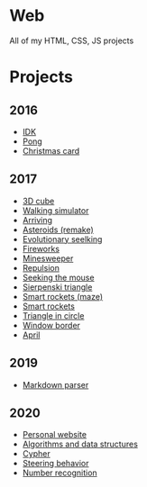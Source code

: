 # Web
All of my HTML, CSS, JS projects


# Projects

## 2016
- [IDK](https://raw.githack.com/ItsOKayCZ/Web/master/2016/IDK/index.html)
- [Pong](https://raw.githack.com/ItsOKayCZ/Web/master/2016/Pong/index.html)
- [Christmas card](https://raw.githack.com/ItsOKayCZ/Web/master/2016/Vanocni%20prani/index.html)

## 2017
- [3D cube](https://raw.githack.com/ItsOKayCZ/Web/master/2017/3D%20Cube/index.html)
- [Walking simulator](https://raw.githack.com/ItsOKayCZ/Web/master/2017/3D%20walking%20sim/index.html)
- [Arriving](https://raw.githack.com/ItsOKayCZ/Web/master/2017/Arriving/index.html)
- [Asteroids (remake)](https://raw.githack.com/ItsOKayCZ/Web/master/2017/Asteroids%20(remake)/index.html)
- [Evolutionary seelking](https://raw.githack.com/ItsOKayCZ/Web/master/2017/Evolutionary%20seeking/index.html)
- [Fireworks](https://raw.githack.com/ItsOKayCZ/Web/master/2017/Fireworks/index.html)
- [Minesweeper](https://raw.githack.com/ItsOKayCZ/Web/master/2017/Minesweeper/index.html)
- [Repulsion](https://raw.githack.com/ItsOKayCZ/Web/master/2017/Repulsion/index.html)
- [Seeking the mouse](https://raw.githack.com/ItsOKayCZ/Web/master/2017/Seeking%20the%20mouse/index.html)
- [Sierpenski triangle](https://raw.githack.com/ItsOKayCZ/Web/master/2017/Sierpenski%20triangle/index.html)
- [Smart rockets (maze)](https://raw.githack.com/ItsOKayCZ/Web/master/2017/Smart%20rockets%20(maze)/index.html)
- [Smart rockets](https://raw.githack.com/ItsOKayCZ/Web/master/2017/Smart%20rockets/index.html)
- [Triangle in circle](https://raw.githack.com/ItsOKayCZ/Web/master/2017/Triangle%20in%20circle/index.html)
- [Window border](https://raw.githack.com/ItsOKayCZ/Web/master/2017/Window%20border/index.html)
- [April](https://raw.githack.com/ItsOKayCZ/Web/master/2017/apr!1/index.html)

## 2019
- [Markdown parser](https://raw.githack.com/ItsOKayCZ/Web/master/2019/Markdown%20parser/index.html)

## 2020
- [Personal website](https://itsokaycz.github.io/)
- [Algorithms and data structures](https://raw.githack.com/ItsOKayCZ/Web/master/2020/Algorithms%20and%20data%20structures/index.html)
- [Cypher](https://raw.githack.com/ItsOKayCZ/Web/master/2020/Cypher/index.html)
- [Steering behavior](https://raw.githack.com/ItsOKayCZ/Web/master/2020/Steering%20behavior/index.html)
- [Number recognition](https://raw.githack.com/ItsOKayCZ/Web/master/2020/Number%20recognition/static/index.html)
